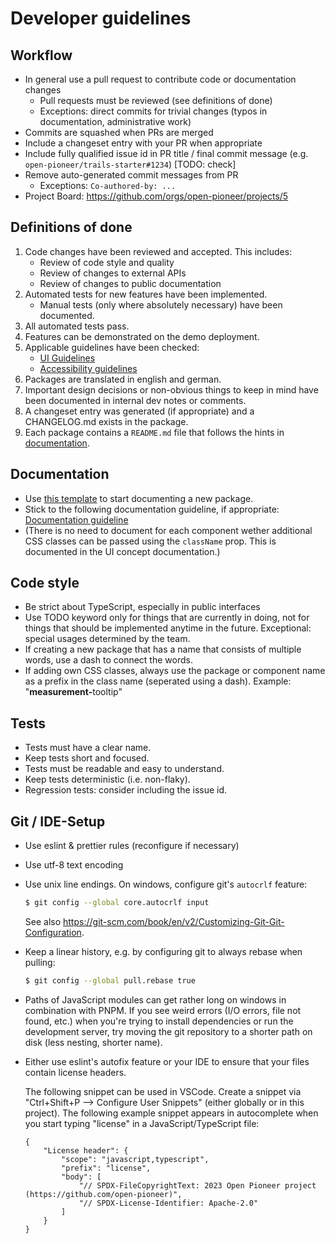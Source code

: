 # Developer guidelines

## Workflow

-   In general use a pull request to contribute code or documentation changes
    -   Pull requests must be reviewed (see definitions of done)
    -   Exceptions: direct commits for trivial changes (typos in documentation, administrative work)
-   Commits are squashed when PRs are merged
-   Include a changeset entry with your PR when appropriate
-   Include fully qualified issue id in PR title / final commit message (e.g. `open-pioneer/trails-starter#1234`) [TODO: check]
-   Remove auto-generated commit messages from PR
    -   Exceptions: `Co-authored-by: ...`
-   Project Board: <https://github.com/orgs/open-pioneer/projects/5>

## Definitions of done

1. Code changes have been reviewed and accepted.
   This includes:
    - Review of code style and quality
    - Review of changes to external APIs
    - Review of changes to public documentation
2. Automated tests for new features have been implemented.
    - Manual tests (only where absolutely necessary) have been documented.
3. All automated tests pass.
4. Features can be demonstrated on the demo deployment.
5. Applicable guidelines have been checked:
    - [UI Guidelines](UI.md)
    - [Accessibility guidelines](A11y.md)
6. Packages are translated in english and german.
7. Important design decisions or non-obvious things to keep in mind
   have been documented in internal dev notes or comments.
8. A changeset entry was generated (if appropriate) and a CHANGELOG.md exists in the package.
9. Each package contains a `README.md` file that follows the hints in [documentation](#documentation).

## Documentation

-   Use [this template](../templates/package-README.md) to start documenting a new package.
-   Stick to the following documentation guideline, if appropriate: [Documentation guideline](https://developers.google.com/style/highlights)
-   (There is no need to document for each component wether additional CSS classes can be passed using the `className` prop. This is documented in the UI concept documentation.)

## Code style

-   Be strict about TypeScript, especially in public interfaces
-   Use TODO keyword only for things that are currently in doing, not for things that should be implemented anytime in the future. Exceptional: special usages determined by the team.
-   If creating a new package that has a name that consists of multiple words, use a dash to connect the words.
-   If adding own CSS classes, always use the package or component name as a prefix in the class name (seperated using a dash). Example: "<b>measurement-</b>tooltip"

## Tests

-   Tests must have a clear name.
-   Keep tests short and focused.
-   Tests must be readable and easy to understand.
-   Keep tests deterministic (i.e. non-flaky).
-   Regression tests: consider including the issue id.

## Git / IDE-Setup

-   Use eslint & prettier rules (reconfigure if necessary)
-   Use utf-8 text encoding
-   Use unix line endings. On windows, configure git's `autocrlf` feature:

    ```bash
    $ git config --global core.autocrlf input
    ```

    See also <https://git-scm.com/book/en/v2/Customizing-Git-Git-Configuration>.

-   Keep a linear history, e.g. by configuring git to always rebase when pulling:

    ```bash
    $ git config --global pull.rebase true
    ```

-   Paths of JavaScript modules can get rather long on windows in combination with PNPM.
    If you see weird errors (I/O errors, file not found, etc.) when you're trying to install dependencies
    or run the development server, try moving the git repository to a shorter path on disk (less nesting, shorter name).

-   Either use eslint's autofix feature or your IDE to ensure that your files contain license headers.

    The following snippet can be used in VSCode.
    Create a snippet via "Ctrl+Shift+P --> Configure User Snippets" (either globally or in this project).
    The following example snippet appears in autocomplete when you start typing "license" in a JavaScript/TypeScript file:

    ```jsonc
    {
        "License header": {
            "scope": "javascript,typescript",
            "prefix": "license",
            "body": [
                "// SPDX-FileCopyrightText: 2023 Open Pioneer project (https://github.com/open-pioneer)",
                "// SPDX-License-Identifier: Apache-2.0"
            ]
        }
    }
    ```
